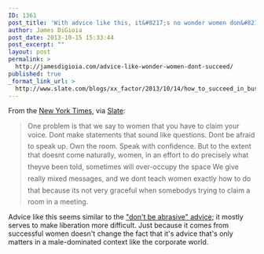 ```yaml
---
ID: 1361
post_title: 'With advice like this, it&#8217;s no wonder women don&#8217;t succeed more'
author: James DiGioia
post_date: 2013-10-15 15:33:44
post_excerpt: ""
layout: post
permalink: >
  http://jamesdigioia.com/advice-like-wonder-women-dont-succeed/
published: true
_format_link_url: >
  http://www.slate.com/blogs/xx_factor/2013/10/14/how_to_succeed_in_business_as_a_woman_female_executives_weigh_in_with_impossible.html
---
```

From the [New York Times][1], via [Slate][2]:

> One problem is that we say to women that you have to claim your voice. Dont make statements that sound like questions. Dont be afraid to speak up. Own the room. Speak with confidence. But to the extent that doesnt come naturally, women, in an effort to do precisely what theyve been told, sometimes will over-occupy the space We give really mixed messages, and we dont teach women exactly how to do that because its not very graceful when somebodys trying to claim a room in a meeting.

<!--more-->

Advice like this seems similar to the ["don't be abrasive" advice][3]; it mostly serves to make liberation more difficult. Just because it comes from successful women doesn't change the fact that it's advice that's only matters in a male-dominated context like the corporate world.

 [1]: http://www.nytimes.com/interactive/2013/10/13/business/women-corner-office.html?src=me&ref=general
 [2]: http://www.slate.com/blogs/xx_factor/2013/10/14/how_to_succeed_in_business_as_a_woman_female_executives_weigh_in_with_impossible.html
 [3]: http://jamesdigioia.com/abrasiveness-good-tactic-advocacy-well-thats-really-point/